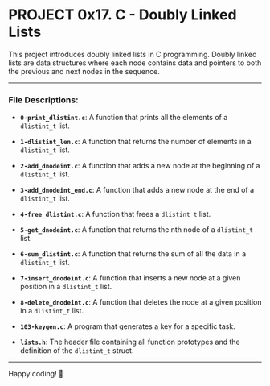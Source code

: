 # PROJECT 0x17. C - Doubly Linked Lists

This project introduces doubly linked lists in C programming. Doubly linked lists are data structures where each node contains data and pointers to both the previous and next nodes in the sequence.

---

### File Descriptions:

- **`0-print_dlistint.c`**: A function that prints all the elements of a `dlistint_t` list.

- **`1-dlistint_len.c`**: A function that returns the number of elements in a `dlistint_t` list.

- **`2-add_dnodeint.c`**: A function that adds a new node at the beginning of a `dlistint_t` list.

- **`3-add_dnodeint_end.c`**: A function that adds a new node at the end of a `dlistint_t` list.

- **`4-free_dlistint.c`**: A function that frees a `dlistint_t` list.

- **`5-get_dnodeint.c`**: A function that returns the nth node of a `dlistint_t` list.

- **`6-sum_dlistint.c`**: A function that returns the sum of all the data in a `dlistint_t` list.

- **`7-insert_dnodeint.c`**: A function that inserts a new node at a given position in a `dlistint_t` list.

- **`8-delete_dnodeint.c`**: A function that deletes the node at a given position in a `dlistint_t` list.

- **`103-keygen.c`**: A program that generates a key for a specific task.

- **`lists.h`**: The header file containing all function prototypes and the definition of the `dlistint_t` struct.

---

Happy coding! 🚀
